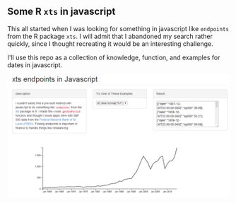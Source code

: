 ## Some R `xts` in javascript

This all started when I was looking for something in javascript like `endpoints` from the
R package `xts`.  I will admit that I abandoned my search rather quickly, since I thought 
recreating it would be an interesting challenge.

I'll use this repo as a collection of knowledge, function, and examples for dates in javascript.

![screenshot of example](./screenshot.png)